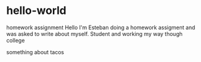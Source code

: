 # hello-world
homework assignment
Hello I'm Esteban doing a homework assigment and was asked to write about myself. Student and working my way though college 

something about tacos
